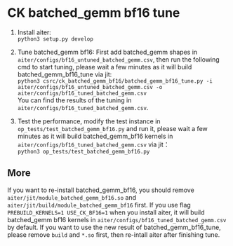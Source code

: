 # CK batched_gemm bf16 tune

1. Install aiter:  
`python3 setup.py develop`

2. Tune batched_gemm bf16: 
 First add batched_gemm shapes in `aiter/configs/bf16_untuned_batched_gemm.csv`, then run the following cmd to start tuning, please wait a few minutes as it will build batched_gemm_bf16_tune via jit:  
`python3 csrc/ck_batched_gemm_bf16/batched_gemm_bf16_tune.py -i aiter/configs/bf16_untuned_batched_gemm.csv -o aiter/configs/bf16_tuned_batched_gemm.csv`  
You can find the results of the tuning in `aiter/configs/bf16_tuned_batched_gemm.csv`.

3. Test the performance, modify the test instance in `op_tests/test_batched_gemm_bf16.py` and run it, please wait a few minutes as it will build batched_gemm_bf16 kernels in `aiter/configs/bf16_tuned_batched_gemm.csv` via jit：  
`python3 op_tests/test_batched_gemm_bf16.py`


## More
If you want to re-install batched_gemm_bf16, you should remove `aiter/jit/module_batched_gemm_bf16.so` and `aiter/jit/build/module_batched_gemm_bf16` first.
If you use flag `PREBUILD_KERNELS=1 USE_CK_BF16=1` when you install aiter, it will build batched_gemm bf16 kernels in `aiter/configs/bf16_tuned_batched_gemm.csv` by default. If you want to use the new result of batched_gemm_bf16_tune, please remove `build` and `*.so` first, then re-intall aiter after finishing tune.
